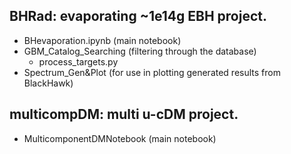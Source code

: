 ## BHRad: evaporating ~1e14g EBH project.
- BHevaporation.ipynb (main notebook)
- GBM_Catalog_Searching (filtering through the database)
  - process_targets.py
- Spectrum_Gen&Plot (for use in plotting generated results from BlackHawk)

## multicompDM: multi u-cDM project. 
- MulticomponentDMNotebook (main notebook)
